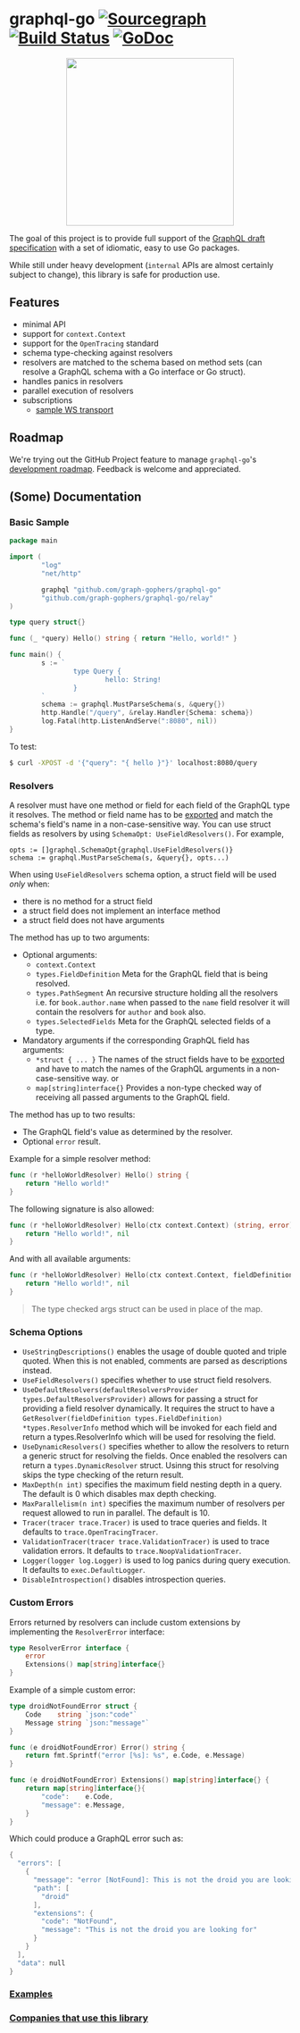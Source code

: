 # graphql-go [![Sourcegraph](https://sourcegraph.com/github.com/graph-gophers/graphql-go/-/badge.svg)](https://sourcegraph.com/github.com/graph-gophers/graphql-go?badge) [![Build Status](https://semaphoreci.com/api/v1/graph-gophers/graphql-go/branches/master/badge.svg)](https://semaphoreci.com/graph-gophers/graphql-go) [![GoDoc](https://godoc.org/github.com/graph-gophers/graphql-go?status.svg)](https://godoc.org/github.com/graph-gophers/graphql-go)

<p align="center"><img src="docs/img/logo.png" width="300"></p>

The goal of this project is to provide full support of the [GraphQL draft specification](https://facebook.github.io/graphql/draft) with a set of idiomatic, easy to use Go packages.

While still under heavy development (`internal` APIs are almost certainly subject to change), this library is
safe for production use.

## Features

- minimal API
- support for `context.Context`
- support for the `OpenTracing` standard
- schema type-checking against resolvers
- resolvers are matched to the schema based on method sets (can resolve a GraphQL schema with a Go interface or Go struct).
- handles panics in resolvers
- parallel execution of resolvers
- subscriptions
   - [sample WS transport](https://github.com/graph-gophers/graphql-transport-ws)

## Roadmap

We're trying out the GitHub Project feature to manage `graphql-go`'s [development roadmap](https://github.com/graph-gophers/graphql-go/projects/1).
Feedback is welcome and appreciated.

## (Some) Documentation

### Basic Sample

```go
package main

import (
        "log"
        "net/http"

        graphql "github.com/graph-gophers/graphql-go"
        "github.com/graph-gophers/graphql-go/relay"
)

type query struct{}

func (_ *query) Hello() string { return "Hello, world!" }

func main() {
        s := `
                type Query {
                        hello: String!
                }
        `
        schema := graphql.MustParseSchema(s, &query{})
        http.Handle("/query", &relay.Handler{Schema: schema})
        log.Fatal(http.ListenAndServe(":8080", nil))
}
```

To test:
```sh
$ curl -XPOST -d '{"query": "{ hello }"}' localhost:8080/query
```

### Resolvers

A resolver must have one method or field for each field of the GraphQL type it resolves. The method or field name has to be [exported](https://golang.org/ref/spec#Exported_identifiers) and match the schema's field's name in a non-case-sensitive way.
You can use struct fields as resolvers by using `SchemaOpt: UseFieldResolvers()`. For example,
```
opts := []graphql.SchemaOpt{graphql.UseFieldResolvers()}
schema := graphql.MustParseSchema(s, &query{}, opts...)
```   

When using `UseFieldResolvers` schema option, a struct field will be used *only* when:
- there is no method for a struct field
- a struct field does not implement an interface method
- a struct field does not have arguments

The method has up to two arguments:

- Optional arguments:
  * `context.Context`
  * `types.FieldDefinition` Meta for the GraphQL field that is being resolved.
  * `types.PathSegment` An recursive structure holding all the resolvers i.e. for `book.author.name` when passed to the `name` field resolver it will contain the resolvers for `author` and `book` also.
  * `types.SelectedFields` Meta for the GraphQL selected fields of a type.
- Mandatory arguments if the corresponding GraphQL field has arguments:
  * `*struct { ... }` The names of the struct fields have to be [exported](https://golang.org/ref/spec#Exported_identifiers) and have to match the names of the GraphQL arguments in a non-case-sensitive way.
or
  * `map[string]interface{}` Provides a non-type checked way of receiving all passed arguments to the GraphQL field.

The method has up to two results:

- The GraphQL field's value as determined by the resolver.
- Optional `error` result.

Example for a simple resolver method:

```go
func (r *helloWorldResolver) Hello() string {
	return "Hello world!"
}
```

The following signature is also allowed:

```go
func (r *helloWorldResolver) Hello(ctx context.Context) (string, error) {
	return "Hello world!", nil
}
```

And with all available arguments:
```go
func (r *helloWorldResolver) Hello(ctx context.Context, fieldDefinition types.FieldDefinition, pathSegment types.PathSegment, args map[string]interface{}) (string, error) {
	return "Hello world!", nil
}
```

> The type checked args struct can be used in place of the map.

### Schema Options

- `UseStringDescriptions()` enables the usage of double quoted and triple quoted. When this is not enabled, comments are parsed as descriptions instead.
- `UseFieldResolvers()` specifies whether to use struct field resolvers.
- `UseDefaultResolvers(defaultResolversProvider types.DefaultResolversProvider)` allows for passing a struct for providing a field resolver dynamically. It requires the struct to have a `GetResolver(fieldDefinition types.FieldDefinition) *types.ResolverInfo` method which will be invoked for each field and return a types.ResolverInfo which will be used for resolving the field.
- `UseDynamicResolvers()` specifies whether to allow the resolvers to return a generic struct for resolving the fields. Once enabled the resolvers can return a `types.DynamicResolver` struct. Usinng this struct for resolving skips the type checking of the return result.
- `MaxDepth(n int)` specifies the maximum field nesting depth in a query. The default is 0 which disables max depth checking.
- `MaxParallelism(n int)` specifies the maximum number of resolvers per request allowed to run in parallel. The default is 10.
- `Tracer(tracer trace.Tracer)` is used to trace queries and fields. It defaults to `trace.OpenTracingTracer`.
- `ValidationTracer(tracer trace.ValidationTracer)` is used to trace validation errors. It defaults to `trace.NoopValidationTracer`.
- `Logger(logger log.Logger)` is used to log panics during query execution. It defaults to `exec.DefaultLogger`.
- `DisableIntrospection()` disables introspection queries.

### Custom Errors

Errors returned by resolvers can include custom extensions by implementing the `ResolverError` interface:

```go
type ResolverError interface {
	error
	Extensions() map[string]interface{}
}
```

Example of a simple custom error:

```go
type droidNotFoundError struct {
	Code    string `json:"code"`
	Message string `json:"message"`
}

func (e droidNotFoundError) Error() string {
	return fmt.Sprintf("error [%s]: %s", e.Code, e.Message)
}

func (e droidNotFoundError) Extensions() map[string]interface{} {
	return map[string]interface{}{
		"code":    e.Code,
		"message": e.Message,
	}
}
```

Which could produce a GraphQL error such as:

```go
{
  "errors": [
    {
      "message": "error [NotFound]: This is not the droid you are looking for",
      "path": [
        "droid"
      ],
      "extensions": {
        "code": "NotFound",
        "message": "This is not the droid you are looking for"
      }
    }
  ],
  "data": null
}
```

### [Examples](https://github.com/graph-gophers/graphql-go/wiki/Examples)

### [Companies that use this library](https://github.com/graph-gophers/graphql-go/wiki/Users)
